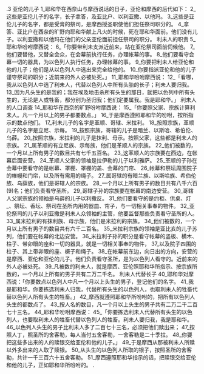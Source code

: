.3 
亚伦的儿子 
1_耶和华在西奈山与摩西说话的日子，亚伦和摩西的后代如下： 2_这些是亚伦儿子的名字，长子拿答，及亚比户、以利亚撒、以他玛。 3_这些是亚伦儿子的名字，都是受膏的祭司，是摩西授圣职使他们担任祭司职分的。 4_拿答、亚比户在西奈的旷野向耶和华献上凡火的时候，死在耶和华面前。他们没有儿子。以利亚撒和以他玛在他们的父亲亚伦面前担任祭司的职分。 
利未人的职责 
5_耶和华吩咐摩西说： 6_「你要带利未支派近前来，站在亚伦祭司面前伺候他。 7_他们要替他，又替全会众，在会幕前执行任务，办理帐幕的事。 8_他们要看守会幕一切的器具，为以色列人执行任务，办理帐幕的事。 9_你要把利未人给亚伦和他的儿子；他们是从以色列人中选出来完全给他的。 10_你要指派亚伦和他的儿子谨守祭司的职分；近前来的外人必被处死。」 
11_耶和华吩咐摩西说： 12_「看哪，我从以色列人中选了利未人，代替以色列人中所有头胎的长子；利未人要归我。 13_因为凡头生的是我的；我在埃及地击杀所有头生的那日，就把以色列中所有头生的，无论是人或牲畜，都分别为圣归我；他们定要属我。我是耶和华。」 
利未人的人口调查 
14_耶和华在西奈的旷野吩咐摩西说： 15_「你要照父家、宗族计算利未人。凡一个月以上的男子都要数点。」 16_于是摩西遵照耶和华的吩咐，按所指示的数点他们。 17_利未儿子的名字是革顺、哥辖、米拉利。 18_按照宗族，革顺儿子的名字是立尼、示每。 19_按照宗族，哥辖的儿子是暗兰、以斯哈、希伯伦、乌薛。 20_按照宗族，米拉利的儿子是抹利、母示。按照父家，这些都是利未人的宗族。 
21_属革顺的有立尼族、示每族，他们是革顺人的宗族。 22_他们被数的，一个月以上所有男子的数目共有七千五百名。 23_这革顺人的宗族要在西边，在帐幕后面安营。 24_革顺人父家的领袖是拉伊勒的儿子以利雅萨。 25_革顺的子孙在会幕中要看守的是帐幕、罩棚、罩棚的盖、会幕的门帘、 26_帐幕和祭坛周围院子的帷幔和门帘，以及所有需用的绳子。 
27_属哥辖的有暗兰族、以斯哈族、希伯伦族、乌薛族，他们是哥辖人的宗族。 28_一个月以上所有男子的数目共有八千六百(9)名；他们负责看守圣所。 29_哥辖子孙的宗族要在帐幕的南边安营。 30_哥辖人父家宗族的领袖是乌薛的儿子以利撒反。 31_他们要看守的是约柜、供桌、灯_、祭坛、香坛、祭司在圣所内用的器皿、帘子，与一切相关事奉的物件。 32_亚伦祭司的儿子以利亚撒是利未人众领袖的主管，他要监督那些负责看守圣所的人。 
33_属米拉利的有抹利族、母示族，他们是米拉利的宗族。 34_他们被数的，一个月以上所有男子的数目共有六千二百名。 35_米拉利宗族的领袖是亚比亥的儿子苏列，他们要在帐幕的北边安营。 36_米拉利子孙的职分是看守帐幕的竖板、横木、柱子、带卯眼的座和一切的器具，就是一切相关事奉的物件， 37_以及院子四围的柱子、其上带卯眼的座、橛子和绳子。 
38_在帐幕前东边，向日出的方向，安营的是摩西、亚伦和亚伦的儿子。他们负责看守圣所，是为以色列人看守的。近前来的外人必被处死。 39_凡被数的利未人，就是摩西、亚伦照耶和华所指示、按宗族所数的，一个月以上所有的男子共有二万二千名。 
利未人代替长子 
40_耶和华对摩西说：「你要数点以色列人中凡一个月以上头生的男子，登记他们的名字。 41_我是耶和华。你要拣选利未人归我，代替所有头生的以色列人，也取利未人的牲畜代替以色列人所有头生的牲畜。」 42_摩西就遵照耶和华所吩咐的，把所有以色列人头生的都数点了。 43_按人名的数目，凡一个月以上头生的男子共有二万二千二百七十三名。 
44_耶和华吩咐摩西说： 45_「你要拣选利未人代替所有头生的以色列人，也要取利未人的牲畜代替以色列人的牲畜。利未人要归我，我是耶和华。 46_以色列人头生的男子比利未人多了二百七十三名，必须把他们赎出来； 47_按照人丁，照圣所的舍客勒，每人当付五舍客勒，一舍客勒是二十季拉。 48_你要把这些多出来的人的赎银交给亚伦和他的儿子。」 49_于是摩西从那被利未人所赎以外多出来的人取了赎银。 50_从头生的以色列人所取的银子，按照圣所的舍客勒，共计一千三百六十五舍客勒。 51_摩西遵照耶和华指示的话，把赎银交给亚伦和他的儿子，正如耶和华所吩咐的。 
.